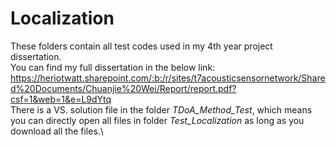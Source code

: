 # Localization
These folders contain all test codes used in my 4th year project dissertation.\
You can find my full dissertation in the below link:\
https://heriotwatt.sharepoint.com/:b:/r/sites/t7acousticsensornetwork/Shared%20Documents/Chuanjie%20Wei/Report/report.pdf?csf=1&web=1&e=L9dYtq \
There is a VS. solution file in the folder _TDoA_Method_Test_, which means you can directly open all files in folder 
_Test_Localization_ as long as you download all the files.\
 